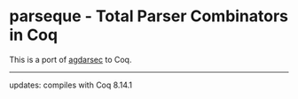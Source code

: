 parseque - Total Parser Combinators in Coq
==========================================

This is a port of [agdarsec](https://github.com/gallais/agdarsec) to Coq.

---------------------------------
updates: compiles with Coq 8.14.1
